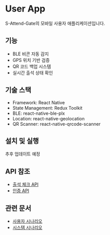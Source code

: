 # User App

S-Attend-Gate의 모바일 사용자 애플리케이션입니다.

## 기능

- BLE 비콘 자동 감지
- GPS 위치 기반 검증
- QR 코드 백업 시스템
- 실시간 출석 상태 확인

## 기술 스택

- Framework: React Native
- State Management: Redux Toolkit
- BLE: react-native-ble-plx
- Location: react-native-geolocation
- QR Scanner: react-native-qrcode-scanner

## 설치 및 실행

추후 업데이트 예정

## API 참조

- [출석 체크 API](/.concepts/scenarios/system-scenarios/core-apis/attendance/attendance-api.md)
- [인증 API](/.concepts/scenarios/system-scenarios/core-apis/auth/auth-api.md)

## 관련 문서

- [사용자 시나리오](/.concepts/scenarios/user-scenarios/user-app/)
- [시스템 시나리오](/.concepts/scenarios/system-scenarios/user-app/)
